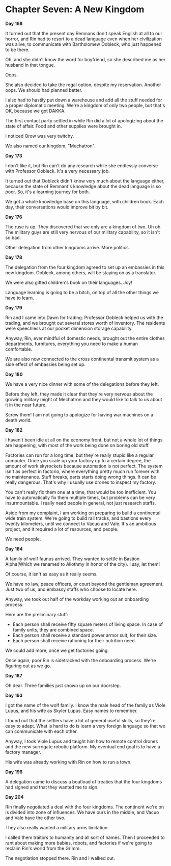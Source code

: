 # Chapter Seven: A New Kingdom

**Day 168**

It turned out that the present day Remnans don't speak English at all to our horror, and Rin had to resort to a dead language even when her civilization was alive, to communicate with Bartholomew Oobleck, who just happened to be there.

Oh, and she didn't know the word for boyfriend, so she described me as her husband in that tongue.

Oops.

She also decided to take the regal option, despite my reservation. Another oops. We should had planned better.

I also had to hastily put down a warehouse and add all the stuff needed for a proper diplomatic meeting. We're a kingdom of only two people, but that's OK, because we got DAKKA.

The first contact party settled in while Rin did a lot of apologizing about the state of affair. Food and other supplies were brought in.

I noticed Qrow was very twitchy.

We also named our kingdom, "Mechatron".

**Day 173**

I don't like it, but Rin can't do any research while she endlessly converse with Professor Oobleck. It's a very necessary job.

It turned out that Oobleck didn't know very much about the language either, because the state of Remnant's knowledge about the dead language is so poor. So, it's a learning journey for both.

We got a whole knowledge base on this language, with children book. Each day, their conversations would improve bit by bit.

**Day 176**

The ruse is up. They discovered that we only are a kingdom of two. Uh oh. The military guys are still very nervous of our military capability, so it isn't so bad.

Other delegation from other kingdoms arrive. More politics.

**Day 178**

The delegation from the four kingdom agreed to set up an embassies in this new kingdom. Oobleck, among others, will be staying on as a translator.

We were also gifted children's book on their languages. Joy!

Language learning is going to be a bitch, on top of all the other things we have to learn.

**Day 179**

Rin and I came into Dawn for trading. Professor Oobleck helped us with the trading, and we brought out several stores worth of inventory. The residents were speechless at our pocket dimension storage capability.

Anyway, Rin, ever mindful of domestic needs, brought out the entire clothes departments, furnitures, everything you need to make a human comfortable.

We are also now connected to the cross continental transmit system as a side effect of embassies being set up.

**Day 180**

We have a very nice dinner with some of the delegations before they left.

Before they left, they made it clear that they're very nervous about the growing military might of Mechatron and they would like to talk to us about it in the near future.

Screw them! I am not going to apologize for having war machines on a death world.

**Day 182**

I haven't been idle at all on the economy front, but not a whole lot of things are happening, with most of the work being done on boring old stuff.

Factories can run for a long time, but they're really stupid like a regular computer. Once you scale up your factory up to a certain degree, the amount of work skyrockets because automation is not perfect. The system isn't as perfect in factorio, where everything pretty much run forever with no maintenance. Stuff breaks, parts starts doing wrong things. It can be really dangerous. That's why I usually use drones to inspect my factory.

You can't really fix them one at a time, that would be too inefficient. You have to automatically fix them multiple times, but problems can be very insurmountable. I really need people in general, not just research staffs.

Aside from my complaint, I am working on preparing to build a continental wide train system. We're going to build rail tracks, and bastions every twenty kilometers, until we connect to Vacuo and Vale. It's an ambitious project, and it required a lot of resources, and people.

We need people.

**Day 184**

A family of wolf faunus arrived. They wanted to settle in Bastion Alpha(Which we renamed to Allothmy in honor of the city). I say, let them!

Of course, it isn't as easy as it really seems.

We have no law, peace officers, or court beyond the gentleman agreement. Just two of us, and embassy staffs who choose to locate here.

Anyway, we took out half of the workday working out an onboarding process.

Here are the preliminary stuff:

* Each person shall receive fifty square meters of living space. In case of family units, they are combined space.
* Each person shall receive a standard power armor suit, for their size.
* Each person shall receive rationing for their nutrition need.

We could add more, once we get factories going.

Once again, poor Rin is sidetracked with the onboarding process. We're figuring out as we go.

**Day 187**

Oh dear. Three families just shown up on our doorstep.

**Day 193**

I got the name of the wolf family. I know the male head of the family as Viole Lupus, and his wife as Skyler Lupus. Easy names to remember.

I found out that the settlers have a lot of general useful skills, so they're easy to adapt. What is hard to do is learn a very foreign language so that we can communicate with each other.

Anyway, I took Viole Lupus and taught him how to remote control drones and the new surrogate robotic platform. My eventual end goal is to have a factory manager.

His wife was already working with Rin on how to run a town.

**Day 196**

A delegation came to discuss a boatload of treaties that the four kingdoms had signed and that they wanted me to sign.

**Day 204**

Rin finally negotiated a deal with the four kingdoms. The continent we're on is divided into zone of influences. We have ours in the middle, and Vacuo and Vale have the other two.

They also really wanted a military arms limitation.

I called them traitors to humanity and all sort of names. Then I proceeded to rant about making more babies, robots, and factories if we're going to reclaim Rin's world from the Grimm.

The negotiation stopped there. Rin and I walked out.
